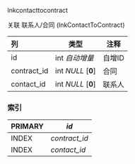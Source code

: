lnkcontacttocontract

关联 联系人/合同 (lnkContactToContract)



| 列          | 类型               | 注释   |
| :---------- | ------------------ | ------ |
| id          | int *自动增量*     | 自增ID |
| contract_id | int *NULL* [**0**] | 合同   |
| contact_id  | int *NULL* [**0**] | 联系人 |

### 索引

| PRIMARY | *id*          |
| :------ | ------------- |
| INDEX   | *contract_id* |
| INDEX   | *contact_id*  |